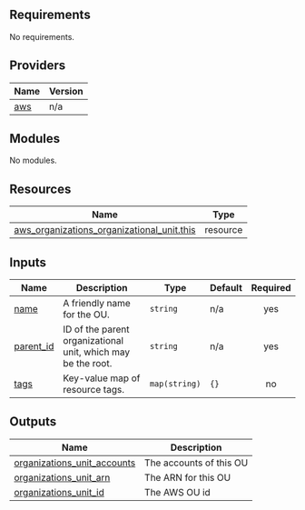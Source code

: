 ## Requirements

No requirements.

## Providers

| Name | Version |
|------|---------|
| <a name="provider_aws"></a> [aws](#provider\_aws) | n/a |

## Modules

No modules.

## Resources

| Name | Type |
|------|------|
| [aws_organizations_organizational_unit.this](https://registry.terraform.io/providers/hashicorp/aws/latest/docs/resources/organizations_organizational_unit) | resource |

## Inputs

| Name | Description | Type | Default | Required |
|------|-------------|------|---------|:--------:|
| <a name="input_name"></a> [name](#input\_name) | A friendly name for the OU. | `string` | n/a | yes |
| <a name="input_parent_id"></a> [parent\_id](#input\_parent\_id) | ID of the parent organizational unit, which may be the root. | `string` | n/a | yes |
| <a name="input_tags"></a> [tags](#input\_tags) | Key-value map of resource tags. | `map(string)` | `{}` | no |

## Outputs

| Name | Description |
|------|-------------|
| <a name="output_organizations_unit_accounts"></a> [organizations\_unit\_accounts](#output\_organizations\_unit\_accounts) | The accounts of this OU |
| <a name="output_organizations_unit_arn"></a> [organizations\_unit\_arn](#output\_organizations\_unit\_arn) | The ARN for this OU |
| <a name="output_organizations_unit_id"></a> [organizations\_unit\_id](#output\_organizations\_unit\_id) | The AWS OU id |
